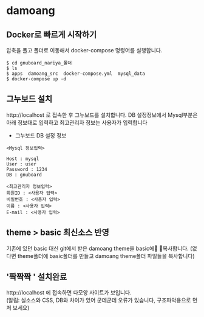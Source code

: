 # damoang


## Docker로 빠르게 시작하기
압축을 폴고 폴더로 이동해서 docker-compose 명령어를 실행합니다. 

```
$ cd gnuboard_nariya_폴더
$ ls
$ apps  damoang_src  docker-compose.yml  mysql_data
$ docker-compose up -d
```

## 그누보드 설치 
http://localhost 로 접속한 후 그누보드를 설치합니다. 
DB 설정정보에서 Mysql부분은 아래 정보대로 입력하고
최고관리자 정보는 사용자가 입력합니다 

* 그누보드 DB 설정 정보
```
<Mysql 정보입력>

Host : mysql
User : user 
Password : 1234
DB : gnuboard

<최고관리자 정보입력>
회원ID : <사용자 입력>
비밀번호 : <사용자 입력>
이름 : <사용자 입력>
E-mail : <사용자 입력>
```

## theme > basic 최신소스 반영
기존에 있던 basic 대신 git에서 받은 damoang theme을 basic에 복사합니다. 
(없다면 theme폴더에 basic폴더를 만들고 damoang theme폴더 파일들을 복사합니다)


## '짝짝짝 ' 설치완료   
http://localhost 에 접속하면 다모앙 사이트가 보입니다.  
(알림: 실소스와 CSS, DB와 차이가 있어 군데군데 오류가 있습니다, 구조파악용으로 먼저 보세요)
